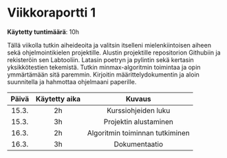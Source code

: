 # Viikkoraportti 1

**Käytetty tuntimäärä**: 10h

Tällä viikolla tutkin aiheideoita ja valitsin itselleni mielenkiintoisen aiheen sekä ohjelmointikielen projektille. 
Alustin projektille repositorion Githubiin ja rekisteröin sen Labtooliin. Latasin poetryn ja pylintin sekä kertasin yksikkötestien tekemistä. 
Tutkin minmax-algoritmin toimintaa ja opin ymmärtämään sitä paremmin. Kirjoitin määrittelydokumentin ja aloin suunnitella ja hahmottaa ohjelmaani paperille.  

| Päivä | Käytetty aika | Kuvaus |
| :-----: | :-------------: | :------: |
| 15.3. |     2h          | Kurssiohjeiden luku       |
| 15.3.      | 3h              | Projektin alustaminen       |
| 16.3.      | 2h              | Algoritmin toiminnan tutkiminen       |
| 16.3.      |   3h            | Dokumentaatio       |
